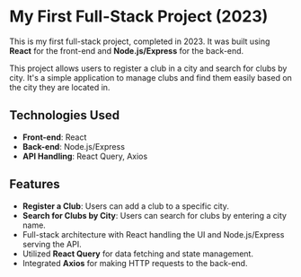 # My First Full-Stack Project (2023)

This is my first full-stack project, completed in 2023. It was built using **React** for the front-end and **Node.js/Express** for the back-end.

This project allows users to register a club in a city and search for clubs by city. It's a simple application to manage clubs and find them easily based on the city they are located in.

## Technologies Used

- **Front-end**: React
- **Back-end**: Node.js/Express
- **API Handling**: React Query, Axios

## Features

- **Register a Club**: Users can add a club to a specific city.
- **Search for Clubs by City**: Users can search for clubs by entering a city name.
- Full-stack architecture with React handling the UI and Node.js/Express serving the API.
- Utilized **React Query** for data fetching and state management.
- Integrated **Axios** for making HTTP requests to the back-end.
